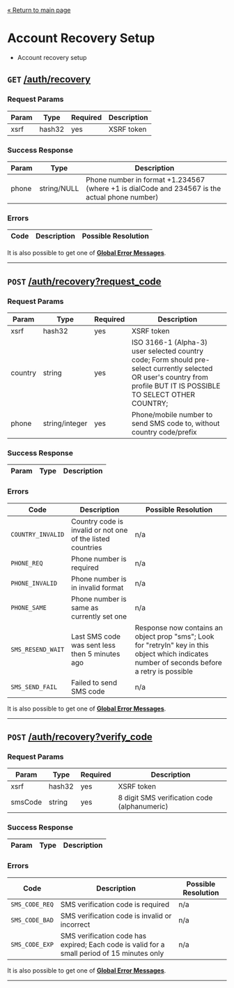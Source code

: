[&laquo; Return to main page](../../README.md)

# Account Recovery Setup

* Account recovery setup

## `GET`  [/auth/recovery]()

### Request Params

Param | Type | Required | Description
--- | --- | --- | ---
xsrf | hash32 | yes | XSRF token

### Success Response

Param | Type |  Description
--- | --- | --- 
phone | string/NULL | Phone number in format +1.234567 (where +1 is dialCode and 234567 is the actual phone number)

### Errors

Code | Description| Possible Resolution
--- | --- | ---

It is also possible to get one of [**Global Error Messages**](../../README.md#global-error-messages).

---

## `POST`  [/auth/recovery?request_code]()

### Request Params

Param | Type | Required | Description
--- | --- | --- | ---
xsrf | hash32 | yes | XSRF token
country | string | yes | ISO 3166-1 (Alpha-3) user selected country code; Form should pre-select currently selected OR  user's country from profile BUT IT IS POSSIBLE TO SELECT OTHER COUNTRY;
phone | string/integer | yes | Phone/mobile number to send SMS code to, without country code/prefix

### Success Response

Param | Type |  Description
--- | --- | --- 

### Errors

Code | Description| Possible Resolution
--- | --- | ---
`COUNTRY_INVALID` | Country code is invalid or not one of the listed countries | n/a
`PHONE_REQ` | Phone number is required | n/a
`PHONE_INVALID` | Phone number is in invalid format | n/a
`PHONE_SAME` | Phone number is same as currently set one | n/a
`SMS_RESEND_WAIT` | Last SMS code was sent less then 5 minutes ago | Response now contains an object prop "sms"; Look for "retryIn" key in this object which indicates number of seconds before a retry is possible
`SMS_SEND_FAIL` | Failed to send SMS code | n/a

It is also possible to get one of [**Global Error Messages**](../../README.md#global-error-messages).

---

## `POST`  [/auth/recovery?verify_code]()

### Request Params

Param | Type | Required | Description
--- | --- | --- | ---
xsrf | hash32 | yes | XSRF token
smsCode | string | yes | 8 digit SMS verification code (alphanumeric)

### Success Response

Param | Type |  Description
--- | --- | --- 

### Errors

Code | Description| Possible Resolution
--- | --- | ---
`SMS_CODE_REQ` | SMS verification code is required | n/a
`SMS_CODE_BAD` | SMS verification code is invalid or incorrect | n/a
`SMS_CODE_EXP` | SMS verification code has expired; Each code is valid for a small period of 15 minutes only | n/a

It is also possible to get one of [**Global Error Messages**](../../README.md#global-error-messages).

---